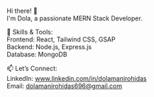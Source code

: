 Hi there! 👋 \
I'm Dola, a passionate MERN Stack Developer.

🔧 Skills & Tools: \
Frontend: React, Tailwind CSS, GSAP \
Backend: Node.js, Express.js \
Database: MongoDB

📫 Let’s Connect:\
LinkedIn: www.linkedin.com/in/dolamanirohidas \
Email: dolamanirohidas696@gmail.com
